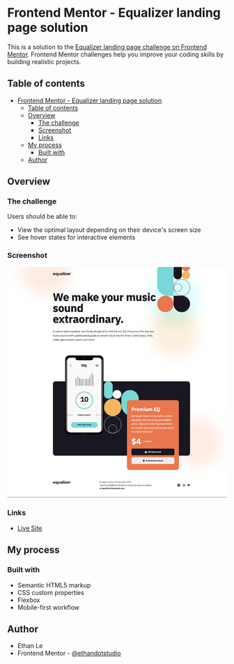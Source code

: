 # Frontend Mentor - Equalizer landing page solution

This is a solution to the [Equalizer landing page challenge on Frontend Mentor](https://www.frontendmentor.io/challenges/equalizer-landing-page-7VJ4gp3DE). Frontend Mentor challenges help you improve your coding skills by building realistic projects.

## Table of contents

- [Frontend Mentor - Equalizer landing page solution](#frontend-mentor---equalizer-landing-page-solution)
  - [Table of contents](#table-of-contents)
  - [Overview](#overview)
    - [The challenge](#the-challenge)
    - [Screenshot](#screenshot)
    - [Links](#links)
  - [My process](#my-process)
    - [Built with](#built-with)
  - [Author](#author)

## Overview

### The challenge

Users should be able to:

- View the optimal layout depending on their device's screen size
- See hover states for interactive elements

### Screenshot

![](./screenshot.png)

### Links

- [Live Site](https://ethandotstudio.github.io/Frontend-Mentor__Equalizer-Landing-Page)

## My process

### Built with

- Semantic HTML5 markup
- CSS custom properties
- Flexbox
- Mobile-first workflow

## Author

- Ethan Le
- Frontend Mentor - [@ethandotstudio](https://www.frontendmentor.io/profile/ethandotstudio)
